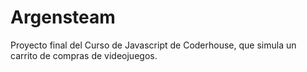# Argensteam
Proyecto final del Curso de Javascript de Coderhouse, que simula un carrito de compras de videojuegos.